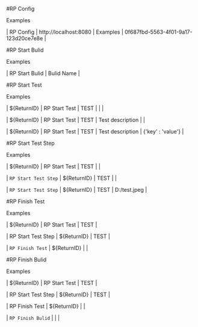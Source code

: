 #RP Config

Examples

| RP Config  |  http://localhost:8080  |  Examples  |  0f687fbd-5563-4f01-9a17-123d20ce7e8e |

#RP Start Bulid

Examples

| RP Start Bulid  |  Bulid Name |

#RP Start Test

Examples

| ${ReturnID}  |  RP Start Test  |  TEST  |                   |                     |

| ${ReturnID}  |  RP Start Test  |  TEST  | Test description  |                     |

| ${ReturnID}  |  RP Start Test  |  TEST  | Test description  |  {'key' : 'value'}  |


#RP Start Test Step

Examples

| ${ReturnID}           |  RP Start Test  |  TEST  |                |

| `RP Start Test Step`  |  ${ReturnID}    |  TEST  |                |

| `RP Start Test Step`  |  ${ReturnID}    |  TEST  |  D:/test.jpeg  |


#RP Finish Test

Examples

| ${ReturnID}         |  RP Start Test  |  TEST  |

| RP Start Test Step  |  ${ReturnID}    |  TEST  |

| `RP Finish Test`    |  ${ReturnID}    |        |


#RP Finish Bulid

Examples

| ${ReturnID}         |  RP Start Test  |  TEST  |

| RP Start Test Step  |  ${ReturnID}    |  TEST  |

| RP Finish Test      |  ${ReturnID}    |        |

| `RP Finish Bulid`   |                 |        |
